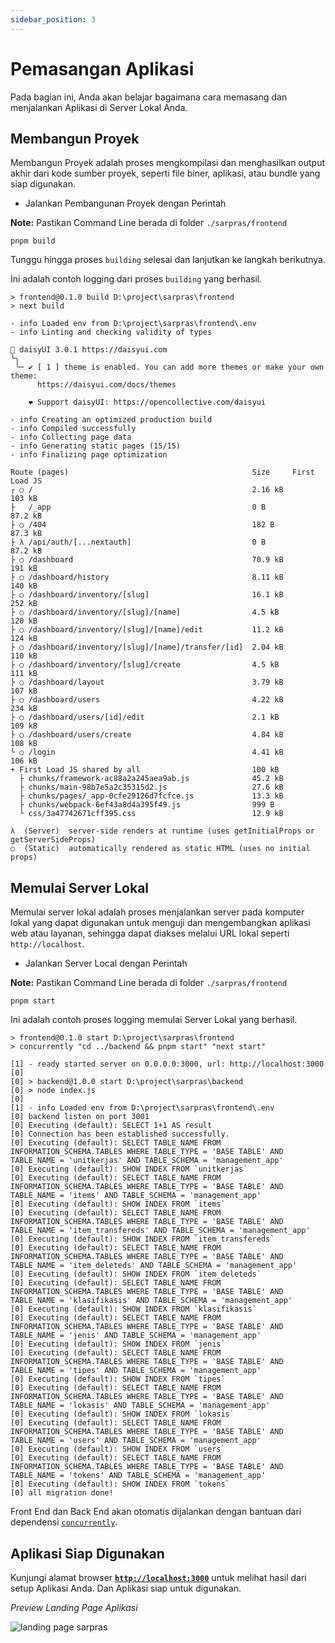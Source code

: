 ```yaml
---
sidebar_position: 3
---
```


# Pemasangan Aplikasi

Pada bagian ini, Anda akan belajar bagaimana cara memasang dan menjalankan Aplikasi di Server Lokal Anda.

## Membangun Proyek

Membangun Proyek adalah proses mengkompilasi dan menghasilkan output akhir dari kode sumber proyek, seperti file biner, aplikasi, atau bundle yang siap digunakan.

- Jalankan Pembangunan Proyek dengan Perintah

**Note:** Pastikan Command Line berada di folder `./sarpras/frontend`

```shell
pnpm build
```

Tunggu hingga proses `building` selesai dan lanjutkan ke langkah berikutnya.

Ini adalah contoh logging dari proses `building` yang berhasil.

```shell
> frontend@0.1.0 build D:\project\sarpras\frontend
> next build

- info Loaded env from D:\project\sarpras\frontend\.env
- info Linting and checking validity of types

🌼 daisyUI 3.0.1 https://daisyui.com
╰╮
 ╰─ ✔︎ [ 1 ] theme is enabled. You can add more themes or make your own theme:
      https://daisyui.com/docs/themes

    ❤︎ Support daisyUI: https://opencollective.com/daisyui

- info Creating an optimized production build
- info Compiled successfully
- info Collecting page data
- info Generating static pages (15/15)
- info Finalizing page optimization

Route (pages)                                         Size     First Load JS
┌ ○ /                                                 2.16 kB         103 kB
├   /_app                                             0 B            87.2 kB
├ ○ /404                                              182 B          87.3 kB
├ λ /api/auth/[...nextauth]                           0 B            87.2 kB
├ ○ /dashboard                                        70.9 kB         191 kB
├ ○ /dashboard/history                                8.11 kB         140 kB
├ ○ /dashboard/inventory/[slug]                       16.1 kB         252 kB
├ ○ /dashboard/inventory/[slug]/[name]                4.5 kB          120 kB
├ ○ /dashboard/inventory/[slug]/[name]/edit           11.2 kB         124 kB
├ ○ /dashboard/inventory/[slug]/[name]/transfer/[id]  2.04 kB         110 kB
├ ○ /dashboard/inventory/[slug]/create                4.5 kB          111 kB
├ ○ /dashboard/layout                                 3.79 kB         107 kB
├ ○ /dashboard/users                                  4.22 kB         234 kB
├ ○ /dashboard/users/[id]/edit                        2.1 kB          109 kB
├ ○ /dashboard/users/create                           4.84 kB         108 kB
└ ○ /login                                            4.41 kB         106 kB
+ First Load JS shared by all                         100 kB
  ├ chunks/framework-ac88a2a245aea9ab.js              45.2 kB
  ├ chunks/main-98b7e5a2c35315d2.js                   27.6 kB
  ├ chunks/pages/_app-0cfe29126d7fcfce.js             13.3 kB
  ├ chunks/webpack-6ef43a8d4a395f49.js                999 B
  └ css/3a47742671cff395.css                          12.9 kB

λ  (Server)  server-side renders at runtime (uses getInitialProps or getServerSideProps)
○  (Static)  automatically rendered as static HTML (uses no initial props)
```

## Memulai Server Lokal

Memulai server lokal adalah proses menjalankan server pada komputer lokal yang dapat digunakan untuk menguji dan mengembangkan aplikasi web atau layanan, sehingga dapat diakses melalui URL lokal seperti `http://localhost`.

- Jalankan Server Local dengan Perintah

**Note:** Pastikan Command Line berada di folder `./sarpras/frontend`

```shell
pnpm start
```

Ini adalah contoh proses logging memulai Server Lokal yang berhasil.

```shell
> frontend@0.1.0 start D:\project\sarpras\frontend
> concurrently "cd ../backend && pnpm start" "next start"

[1] - ready started server on 0.0.0.0:3000, url: http://localhost:3000
[0]
[0] > backend@1.0.0 start D:\project\sarpras\backend
[0] > node index.js
[0]
[1] - info Loaded env from D:\project\sarpras\frontend\.env
[0] backend listen on port 3001
[0] Executing (default): SELECT 1+1 AS result
[0] Connection has been established successfully.
[0] Executing (default): SELECT TABLE_NAME FROM INFORMATION_SCHEMA.TABLES WHERE TABLE_TYPE = 'BASE TABLE' AND TABLE_NAME = 'unitkerjas' AND TABLE_SCHEMA = 'management_app'
[0] Executing (default): SHOW INDEX FROM `unitkerjas`
[0] Executing (default): SELECT TABLE_NAME FROM INFORMATION_SCHEMA.TABLES WHERE TABLE_TYPE = 'BASE TABLE' AND TABLE_NAME = 'items' AND TABLE_SCHEMA = 'management_app'
[0] Executing (default): SHOW INDEX FROM `items`
[0] Executing (default): SELECT TABLE_NAME FROM INFORMATION_SCHEMA.TABLES WHERE TABLE_TYPE = 'BASE TABLE' AND TABLE_NAME = 'item_transfereds' AND TABLE_SCHEMA = 'management_app'
[0] Executing (default): SHOW INDEX FROM `item_transfereds`
[0] Executing (default): SELECT TABLE_NAME FROM INFORMATION_SCHEMA.TABLES WHERE TABLE_TYPE = 'BASE TABLE' AND TABLE_NAME = 'item_deleteds' AND TABLE_SCHEMA = 'management_app'
[0] Executing (default): SHOW INDEX FROM `item_deleteds`
[0] Executing (default): SELECT TABLE_NAME FROM INFORMATION_SCHEMA.TABLES WHERE TABLE_TYPE = 'BASE TABLE' AND TABLE_NAME = 'klasifikasis' AND TABLE_SCHEMA = 'management_app'
[0] Executing (default): SHOW INDEX FROM `klasifikasis`
[0] Executing (default): SELECT TABLE_NAME FROM INFORMATION_SCHEMA.TABLES WHERE TABLE_TYPE = 'BASE TABLE' AND TABLE_NAME = 'jenis' AND TABLE_SCHEMA = 'management_app'
[0] Executing (default): SHOW INDEX FROM `jenis`
[0] Executing (default): SELECT TABLE_NAME FROM INFORMATION_SCHEMA.TABLES WHERE TABLE_TYPE = 'BASE TABLE' AND TABLE_NAME = 'tipes' AND TABLE_SCHEMA = 'management_app'
[0] Executing (default): SHOW INDEX FROM `tipes`
[0] Executing (default): SELECT TABLE_NAME FROM INFORMATION_SCHEMA.TABLES WHERE TABLE_TYPE = 'BASE TABLE' AND TABLE_NAME = 'lokasis' AND TABLE_SCHEMA = 'management_app'
[0] Executing (default): SHOW INDEX FROM `lokasis`
[0] Executing (default): SELECT TABLE_NAME FROM INFORMATION_SCHEMA.TABLES WHERE TABLE_TYPE = 'BASE TABLE' AND TABLE_NAME = 'users' AND TABLE_SCHEMA = 'management_app'
[0] Executing (default): SHOW INDEX FROM `users`
[0] Executing (default): SELECT TABLE_NAME FROM INFORMATION_SCHEMA.TABLES WHERE TABLE_TYPE = 'BASE TABLE' AND TABLE_NAME = 'tokens' AND TABLE_SCHEMA = 'management_app'
[0] Executing (default): SHOW INDEX FROM `tokens`
[0] all migration done!
```

Front End dan Back End akan otomatis dijalankan dengan bantuan dari dependensi [`concurrently`](https://www.npmjs.com/package/concurrently).

## Aplikasi Siap Digunakan

Kunjungi alamat browser **[`http://localhost:3000`](http://localhost:3000/)** untuk melihat hasil dari setup Aplikasi Anda. Dan Aplikasi siap untuk digunakan.

*Preview Landing Page Aplikasi*

![landing page sarpras](/img/landing-page.png)